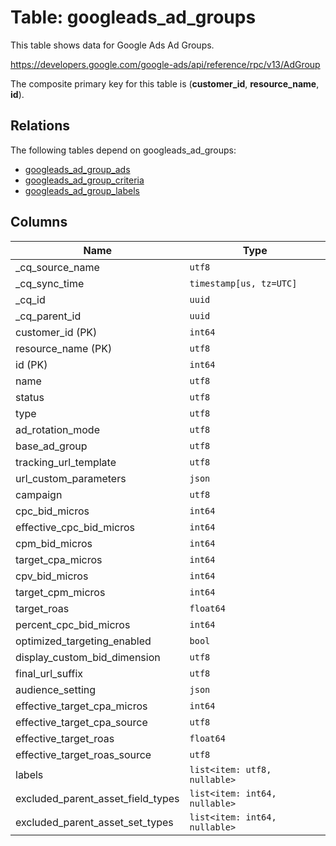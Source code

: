 # Table: googleads_ad_groups

This table shows data for Google Ads Ad Groups.

https://developers.google.com/google-ads/api/reference/rpc/v13/AdGroup

The composite primary key for this table is (**customer_id**, **resource_name**, **id**).

## Relations

The following tables depend on googleads_ad_groups:
  - [googleads_ad_group_ads](googleads_ad_group_ads)
  - [googleads_ad_group_criteria](googleads_ad_group_criteria)
  - [googleads_ad_group_labels](googleads_ad_group_labels)

## Columns

| Name          | Type          |
| ------------- | ------------- |
|_cq_source_name|`utf8`|
|_cq_sync_time|`timestamp[us, tz=UTC]`|
|_cq_id|`uuid`|
|_cq_parent_id|`uuid`|
|customer_id (PK)|`int64`|
|resource_name (PK)|`utf8`|
|id (PK)|`int64`|
|name|`utf8`|
|status|`utf8`|
|type|`utf8`|
|ad_rotation_mode|`utf8`|
|base_ad_group|`utf8`|
|tracking_url_template|`utf8`|
|url_custom_parameters|`json`|
|campaign|`utf8`|
|cpc_bid_micros|`int64`|
|effective_cpc_bid_micros|`int64`|
|cpm_bid_micros|`int64`|
|target_cpa_micros|`int64`|
|cpv_bid_micros|`int64`|
|target_cpm_micros|`int64`|
|target_roas|`float64`|
|percent_cpc_bid_micros|`int64`|
|optimized_targeting_enabled|`bool`|
|display_custom_bid_dimension|`utf8`|
|final_url_suffix|`utf8`|
|audience_setting|`json`|
|effective_target_cpa_micros|`int64`|
|effective_target_cpa_source|`utf8`|
|effective_target_roas|`float64`|
|effective_target_roas_source|`utf8`|
|labels|`list<item: utf8, nullable>`|
|excluded_parent_asset_field_types|`list<item: int64, nullable>`|
|excluded_parent_asset_set_types|`list<item: int64, nullable>`|